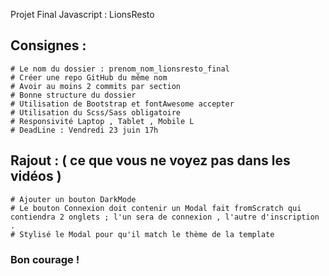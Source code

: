 Projet Final Javascript : LionsResto 
## Consignes : 
    # Le nom du dossier : prenom_nom_lionsresto_final
    # Créer une repo GitHub du même nom 
    # Avoir au moins 2 commits par section
    # Bonne structure du dossier
    # Utilisation de Bootstrap et fontAwesome accepter
    # Utilisation du Scss/Sass obligatoire
    # Responsivité Laptop , Tablet , Mobile L
    # DeadLine : Vendredi 23 juin 17h

## Rajout : ( ce que vous ne voyez pas dans les vidéos )
    # Ajouter un bouton DarkMode
    # Le bouton Connexion doit contenir un Modal fait fromScratch qui contiendra 2 onglets ; l'un sera de connexion , l'autre d'inscription .
    # Stylisé le Modal pour qu'il match le thème de la template 

### Bon courage !